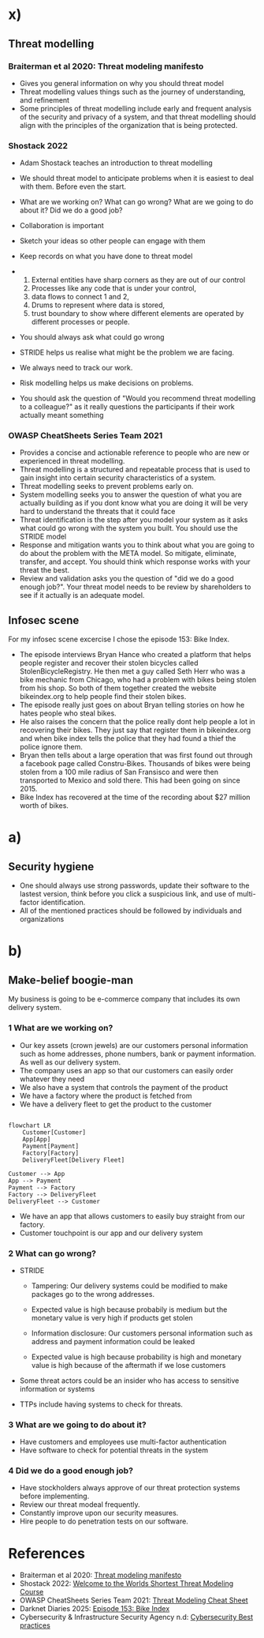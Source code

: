 # x)

## Threat modelling

### Braiterman et al 2020: Threat modeling manifesto

- Gives you general information on why you should threat model
- Threat modelling values things such as the journey of understanding, and refinement
- Some principles of threat modelling include early and frequent analysis of the security and privacy of a system, and that threat modelling should align with the principles of the organization that is being protected.

### Shostack 2022 

- Adam Shostack teaches an introduction to threat modelling
- We should threat model to anticipate problems when it is easiest to deal with them. Before even the start.
- What are we working on? What can go wrong? What are we going to do about it? Did we do a good job?
- Collaboration is important
- Sketch your ideas so other people can engage with them
- Keep records on what you have done to threat model
- 
  1. External entities have sharp corners as they are out of our control
  2. Processes like any code that is under your control,
  3. data flows to connect 1 and 2,
  4. Drums to represent where data is stored,
  5. trust boundary to show where different elements are operated by different processes or people.

- You should always ask what could go wrong
- STRIDE helps us realise what might be the problem we are facing.
- We always need to track our work.
- Risk modelling helps us make decisions on problems.
- You should ask the question of "Would you recommend threat modelling to a colleague?" as it really questions the participants if their work actually meant something

### OWASP CheatSheets Series Team 2021

- Provides a concise and actionable reference to people who are new or experienced in threat modelling.
- Threat modelling is a structured and repeatable process that is used to gain insight into certain security characteristics of a system.
- Threat modelling seeks to prevent problems early on.
- System modelling seeks you to answer the question of what you are actually building as if you dont know what you are doing it will be very hard to understand the threats that it could face
- Threat identification is the step after you model your system as it asks what could go wrong with the system you built. You should use the STRIDE model
- Response and mitigation wants you to think about what you are going to do about the problem with the META model. So mitigate, eliminate, transfer, and accept. You should think which response works with your threat the best.
- Review and validation asks you the question of "did we do a good enough job?". Your threat model needs to be review by shareholders to see if it actually is an adequate model.

## Infosec scene

For my infosec scene excercise I chose the episode 153: Bike Index.

- The episode interviews Bryan Hance who created a platform that helps people register and recover their stolen bicycles called StolenBicycleRegistry. He then met a guy called Seth Herr who was a bike mechanic from Chicago, who had a problem with
  bikes being stolen from his shop. So both of them together created the website bikeindex.org to help people find their stolen bikes.
- The episode really just goes on about Bryan telling stories on how he hates people who steal bikes.
- He also raises the concern that the police really dont help people a lot in recovering their bikes. They just say that register them in bikeindex.org and when bike index tells the police that they had found a thief the police ignore them.
- Bryan then tells about a large operation that was first found out through a facebook page called Constru-Bikes. Thousands of bikes were being stolen from a 100 mile radius of San Fransisco and were then transported to Mexico and sold there. This had been going
  on since 2015.
- Bike Index has recovered at the time of the recording about $27 million worth of bikes.

# a)

## Security hygiene

- One should always use strong passwords, update their software to the lastest version, think before you click a suspicious link, and use of multi-factor identification.
- All of the mentioned practices should be followed by individuals and organizations

# b)

## Make-belief boogie-man

My business is going to be e-commerce company that includes its own delivery system. 

### 1 What are we working on?

- Our key assets (crown jewels) are our customers personal information such as home addresses, phone numbers, bank or payment information. As well as our delivery system.
- The company uses an app so that our customers can easily order whatever they need
- We also have a system that controls the payment of the product
- We have a factory where the product is fetched from
- We have a delivery fleet to get the product to the customer

```mermaid

flowchart LR
    Customer[Customer]
    App[App]
    Payment[Payment]
    Factory[Factory]
    DeliveryFleet[Delivery Fleet]

Customer --> App
App --> Payment
Payment --> Factory
Factory --> DeliveryFleet
DeliveryFleet --> Customer

```

- We have an app that allows customers to easily buy straight from our factory.
- Customer touchpoint is our app and our delivery system

### 2 What can go wrong?

-  STRIDE
   - Tampering: Our delivery systems could be modified to make packages go to the wrong addresses.
   - Expected value is high because probabily is medium but the monetary value is very high if products get stolen
 
   - Information disclosure: Our customers personal information such as address and payment information could be leaked
   - Expected value is high because probability is high and monetary value is high because of the aftermath if we lose customers
 
- Some threat actors could be an insider who has access to sensitive information or systems
- TTPs include having systems to check for threats.

### 3 What are we going to do about it?

- Have customers and employees use multi-factor authentication
- Have software to check for potential threats in the system

### 4 Did we do a good enough job?

- Have stockholders always approve of our threat protection systems before implementing.
- Review our threat modeal frequently.
- Constantly improve upon our security measures.
- Hire people to do penetration tests on our software.






# References

- Braiterman et al 2020: [Threat modeling manifesto](https://www.threatmodelingmanifesto.org/)
- Shostack 2022: [Welcome to the Worlds Shortest Threat Modeling Course ](https://www.youtube.com/playlist?list=PLCVhBqLDKoOOZqKt74QI4pbDUnXSQo0nf)
- OWASP CheatSheets Series Team 2021: [Threat Modeling Cheat Sheet](https://cheatsheetseries.owasp.org/cheatsheets/Threat_Modeling_Cheat_Sheet.html)
- Darknet Diaries 2025: [Episode 153: Bike Index](https://darknetdiaries.com/episode/153/)
- Cybersecurity & Infrastructure Security Agency n.d: [Cybersecurity Best practices](https://www.cisa.gov/topics/cybersecurity-best-practices)




